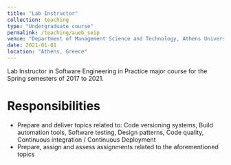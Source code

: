 ```yaml
---
title: "Lab Instructor"
collection: teaching
type: "Undergraduate course"
permalink: /teaching/aueb_seip
venue: "Department of Management Science and Technology, Athens University of Economics and Business"
date: 2021-01-01
location: "Athens, Greece"
---
```


Lab Instructor in Software Engineering in Practice major course for the Spring semesters of 2017 to 2021.

Responsibilities
======
* Prepare and deliver topics related to: Code versioning systems, Build automation tools, Software testing, Design patterns, Code quality, Continuous integration / Continuous Deployment
* Prepare, assign and assess assignments related to the aforementioned topics
